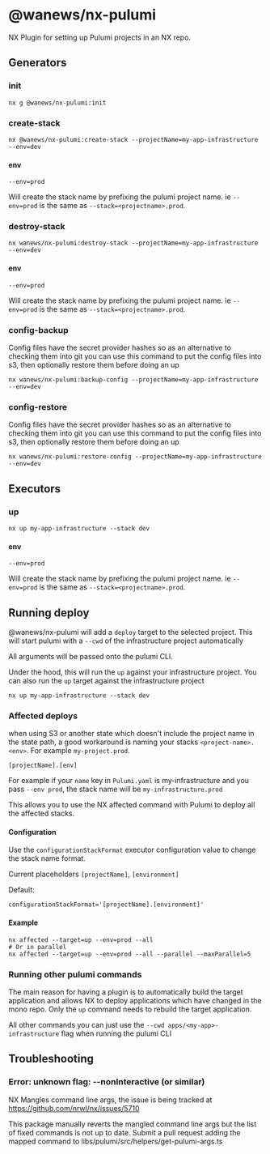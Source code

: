 # @wanews/nx-pulumi

NX Plugin for setting up Pulumi projects in an NX repo.

## Generators

### init

```
nx g @wanews/nx-pulumi:init
```

### create-stack

```
nx @wanews/nx-pulumi:create-stack --projectName=my-app-infrastructure --env=dev
```

#### env

`--env=prod`

Will create the stack name by prefixing the pulumi project name. ie `--env=prod` is the same as `--stack=<projectname>.prod`.

### destroy-stack

```
nx wanews/nx-pulumi:destroy-stack --projectName=my-app-infrastructure --env=dev
```

#### env

`--env=prod`

Will create the stack name by prefixing the pulumi project name. ie `--env=prod` is the same as `--stack=<projectname>.prod`.

### config-backup

Config files have the secret provider hashes so as an alternative to checking them into git you can use this command to put the config files into s3, then optionally restore them before doing an up

```
nx wanews/nx-pulumi:backup-config --projectName=my-app-infrastructure --env=dev
```

### config-restore

Config files have the secret provider hashes so as an alternative to checking them into git you can use this command to put the config files into s3, then optionally restore them before doing an up

```
nx wanews/nx-pulumi:restore-config --projectName=my-app-infrastructure --env=dev
```

## Executors

### up

```
nx up my-app-infrastructure --stack dev
```

#### env

`--env=prod`

Will create the stack name by prefixing the pulumi project name. ie `--env=prod` is the same as `--stack=<projectname>.prod`.

## Running deploy

@wanews/nx-pulumi will add a `deploy` target to the selected project. This will start pulumi with a `--cwd` of the infrastructure project automatically

All arguments will be passed onto the pulumi CLI.

Under the hood, this will run the `up` against your infrastructure project. You can also run the `up` target against the infrastructure project

`nx up my-app-infrastructure --stack dev`

### Affected deploys

when using S3 or another state which doesn't include the project name in the state path, a good workaround is naming your stacks `<project-name>.<env>`. For example `my-project.prod`.

```
[projectName].[env]
```

For example if your `name` key in `Pulumi.yaml` is my-infrastructure and you pass `--env prod`, the stack name will be `my-infrastructure.prod`

This allows you to use the NX affected command with Pulumi to deploy all the affected stacks.

#### Configuration

Use the `configurationStackFormat` executor configuration value to change the stack name format.

Current placeholders `[projectName]`, `[environment]`

Default:

`configurationStackFormat='[projectName].[environment]'`

#### Example

```
nx affected --target=up --env=prod --all
# Or in parallel
nx affected --target=up --env=prod --all --parallel --maxParallel=5
```

### Running other pulumi commands

The main reason for having a plugin is to automatically build the target application and allows NX to deploy applications which have changed in the mono repo. Only the `up` command needs to rebuild the target application.

All other commands you can just use the `--cwd apps/<my-app>-infrastructure` flag when running the pulumi CLI

## Troubleshooting

### Error: unknown flag: --nonInteractive (or similar)

NX Mangles command line args, the issue is being tracked at https://github.com/nrwl/nx/issues/5710

This package manually reverts the mangled command line args but the list of fixed commands is not up to date. Submit a pull request adding the mapped command to libs/pulumi/src/helpers/get-pulumi-args.ts
